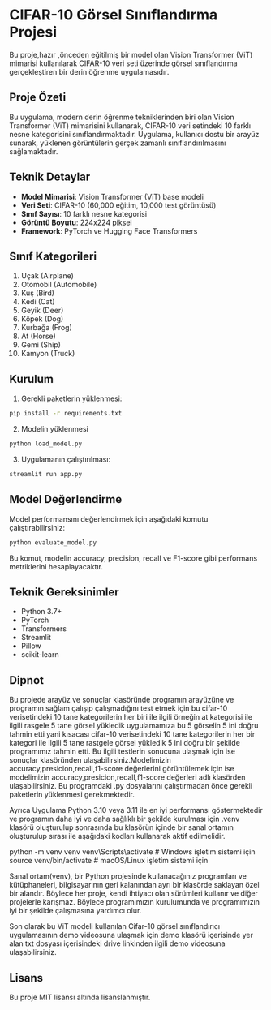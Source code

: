 # CIFAR-10 Görsel Sınıflandırma Projesi

Bu proje,hazır ,önceden eğitilmiş bir model olan Vision Transformer (ViT) mimarisi kullanılarak CIFAR-10 veri seti üzerinde görsel sınıflandırma gerçekleştiren bir derin öğrenme uygulamasıdır.

## Proje Özeti

Bu uygulama, modern derin öğrenme tekniklerinden biri olan Vision Transformer (ViT) mimarisini kullanarak, CIFAR-10 veri setindeki 10 farklı nesne kategorisini sınıflandırmaktadır. Uygulama, kullanıcı dostu bir arayüz sunarak, yüklenen görüntülerin gerçek zamanlı sınıflandırılmasını sağlamaktadır. 

## Teknik Detaylar

- **Model Mimarisi**: Vision Transformer (ViT) base modeli
- **Veri Seti**: CIFAR-10 (60,000 eğitim, 10,000 test görüntüsü)
- **Sınıf Sayısı**: 10 farklı nesne kategorisi
- **Görüntü Boyutu**: 224x224 piksel
- **Framework**: PyTorch ve Hugging Face Transformers

## Sınıf Kategorileri

1. Uçak (Airplane)
2. Otomobil (Automobile)
3. Kuş (Bird)
4. Kedi (Cat)
5. Geyik (Deer)
6. Köpek (Dog)
7. Kurbağa (Frog)
8. At (Horse)
9. Gemi (Ship)
10. Kamyon (Truck)

## Kurulum

1. Gerekli paketlerin yüklenmesi:
```bash
pip install -r requirements.txt
```
2. Modelin yüklenmesi
```bash
python load_model.py

```
3. Uygulamanın çalıştırılması:
```bash
streamlit run app.py
```

## Model Değerlendirme

Model performansını değerlendirmek için aşağıdaki komutu çalıştırabilirsiniz:
```bash
python evaluate_model.py
```

Bu komut, modelin accuracy, precision, recall ve F1-score gibi performans metriklerini hesaplayacaktır.

## Teknik Gereksinimler

- Python 3.7+
- PyTorch
- Transformers
- Streamlit
- Pillow
- scikit-learn

## Dipnot
Bu projede arayüz ve sonuçlar klasöründe programın arayüzüne ve programın sağlam çalışıp çalışmadığını test etmek için bu cifar-10 verisetindeki 10 tane kategorilerin her biri ile ilgili örneğin at kategorisi ile ilgili rasgele 5 tane görsel yükledik uygulamamıza bu 5 görselin 5 ini doğru tahmin etti yani kısacası cifar-10 verisetindeki 10 tane kategorilerin her bir kategori ile ilgili 5 tane rastgele görsel yükledik 5 ini doğru bir şekilde programımız tahmin etti. Bu ilgili testlerin sonucuna ulaşmak için ise sonuçlar klasöründen ulaşabilirsiniz.Modelimizin accuracy,presicion,recall,f1-score değerlerini görüntülemek için ise modelimizin accuracy,presicion,recall,f1-score değerleri adlı klasörden ulaşabilirsiniz. Bu programdaki .py dosyalarını çalıştırmadan önce gerekli paketlerin yüklenmesi gerekmektedir.

Ayrıca Uygulama Python 3.10 veya 3.11 ile en iyi performansı göstermektedir ve programın daha iyi ve daha sağlıklı bir şekilde kurulması için .venv klasörü oluşturulup sonrasında bu klasörün içinde bir sanal ortamın oluşturulup sırası ile aşağıdaki kodları kullanarak aktif edilmelidir. 

python -m venv venv
venv\Scripts\activate       # Windows işletim sistemi için
source venv/bin/activate   # macOS/Linux işletim sistemi için

Sanal ortam(venv), bir Python projesinde kullanacağınız programları ve kütüphaneleri, bilgisayarının geri kalanından ayrı bir klasörde saklayan özel bir alandır. Böylece her proje, kendi ihtiyacı olan sürümleri kullanır ve diğer projelerle karışmaz. Böylece programımızın kurulumunda ve programımızın iyi bir şekilde çalışmasına yardımcı olur.

Son olarak bu ViT modeli kullanılan Cifar-10 görsel sınıflandırıcı uygulamasının demo videosuna ulaşmak için demo klasörü içerisinde yer alan txt dosyası içerisindeki drive linkinden ilgili demo videosuna ulaşabilirsiniz.

## Lisans

Bu proje MIT lisansı altında lisanslanmıştır. 